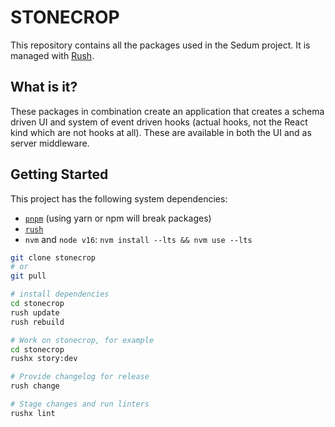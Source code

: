 # STONECROP

This repository contains all the packages used in the Sedum project. It is managed with [Rush](rushjs.io).

## What is it?

These packages in combination create an application that creates a schema driven UI and system of event driven hooks (actual hooks, not the React kind which are not hooks at all). These are available in both the UI and as server middleware.

## Getting Started

This project has the following system dependencies:

- [`pnpm`](https://pnpm.io/) (using yarn or npm will break packages)
- [`rush`](https://rushjs.io/)
- `nvm` and `node v16`: `nvm install --lts && nvm use --lts`

```bash
git clone stonecrop
# or
git pull

# install dependencies
cd stonecrop
rush update
rush rebuild

# Work on stonecrop, for example
cd stonecrop
rushx story:dev

# Provide changelog for release
rush change

# Stage changes and run linters
rushx lint
```
